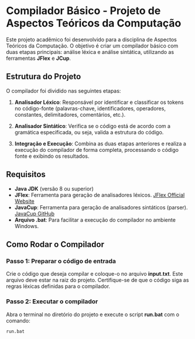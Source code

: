 # Compilador Básico - Projeto de Aspectos Teóricos da Computação

Este projeto acadêmico foi desenvolvido para a disciplina de Aspectos Teóricos da Computação. O objetivo é criar um compilador básico com duas etapas principais: análise léxica e análise sintática, utilizando as ferramentas **JFlex** e **JCup**.

## Estrutura do Projeto

O compilador foi dividido nas seguintes etapas:

1. **Analisador Léxico**: Responsável por identificar e classificar os tokens no código-fonte (palavras-chave, identificadores, operadores, constantes, delimitadores, comentários, etc.).

2. **Analisador Sintático**: Verifica se o código está de acordo com a gramática especificada, ou seja, valida a estrutura do código.

3. **Integração e Execução**: Combina as duas etapas anteriores e realiza a execução do compilador de forma completa, processando o código fonte e exibindo os resultados.

## Requisitos

- **Java JDK** (versão 8 ou superior)
- **JFlex**: Ferramenta para geração de analisadores léxicos. [JFlex Official Website](https://www.jflex.de/)
- **JavaCup**: Ferramenta para geração de analisadores sintáticos (parser). [JavaCup GitHub](https://github.com/javacup/javacup)
- **Arquivo .bat**: Para facilitar a execução do compilador no ambiente Windows.

## Como Rodar o Compilador

### Passo 1: Preparar o código de entrada
Crie o código que deseja compilar e coloque-o no arquivo **input.txt**. Este arquivo deve estar na raiz do projeto. Certifique-se de que o código siga as regras léxicas definidas para o compilador.

### Passo 2: Executar o compilador
Abra o terminal no diretório do projeto e execute o script **run.bat** com o comando:

```bash
run.bat
